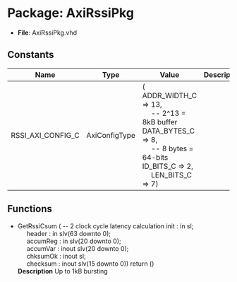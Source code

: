 # Package: AxiRssiPkg

- **File**: AxiRssiPkg.vhd
## Constants

| Name              | Type          | Value                                                                                                                                                                                                                                                                                      | Description |
| ----------------- | ------------- | ------------------------------------------------------------------------------------------------------------------------------------------------------------------------------------------------------------------------------------------------------------------------------------------ | ----------- |
| RSSI_AXI_CONFIG_C | AxiConfigType |  (       ADDR_WIDTH_C => 13,<br><span style="padding-left:20px">               -- 2^13 = 8kB buffer       DATA_BYTES_C => 8,<br><span style="padding-left:20px">                -- 8 bytes = 64-bits       ID_BITS_C    => 2,<br><span style="padding-left:20px">       LEN_BITS_C   => 7) |             |
## Functions
- GetRssiCsum <font id="function_arguments">(              -- 2 clock cycle latency calculation init     : in    sl;<br><span style="padding-left:20px"> header   : in    slv(63 downto 0);<br><span style="padding-left:20px"> accumReg : in    slv(20 downto 0);<br><span style="padding-left:20px"> accumVar : inout slv(20 downto 0);<br><span style="padding-left:20px"> chksumOk : inout sl;<br><span style="padding-left:20px"> checksum : inout slv(15 downto 0)) </font> <font id="function_return">return ()</font>
</br>**Description**
 Up to 1kB bursting

